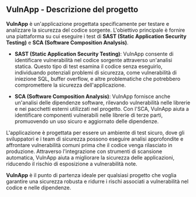 ## **VulnApp - Descrizione del progetto**

**VulnApp** è un'applicazione progettata specificamente per testare e analizzare la sicurezza del codice sorgente. L'obiettivo principale è fornire una piattaforma su cui eseguire i test di **SAST (Static Application Security Testing)** e **SCA (Software Composition Analysis)**.

- **SAST (Static Application Security Testing)**: VulnApp consente di identificare vulnerabilità nel codice sorgente attraverso un'analisi statica. Questo tipo di test esamina il codice senza eseguirlo, individuando potenziali problemi di sicurezza, come vulnerabilità di iniezione SQL, buffer overflow, e altre problematiche che potrebbero compromettere la sicurezza dell'applicazione.
  
- **SCA (Software Composition Analysis)**: VulnApp fornisce anche un'analisi delle dipendenze software, rilevando vulnerabilità nelle librerie e nei pacchetti esterni utilizzati nel progetto. Con l'SCA, VulnApp aiuta a identificare componenti vulnerabili nelle librerie di terze parti, promuovendo un uso sicuro e aggiornato delle dipendenze.

L'applicazione è progettata per essere un ambiente di test sicuro, dove gli sviluppatori e i team di sicurezza possono eseguire analisi approfondite e affrontare vulnerabilità comuni prima che il codice venga rilasciato in produzione. Attraverso l'integrazione con strumenti di scansione automatica, VulnApp aiuta a migliorare la sicurezza delle applicazioni, riducendo il rischio di esposizione a vulnerabilità note.

**VulnApp** è il punto di partenza ideale per qualsiasi progetto che voglia garantire una sicurezza robusta e ridurre i rischi associati a vulnerabilità nel codice e nelle dipendenze.

